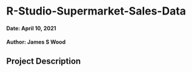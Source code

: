 # R-Studio-Supermarket-Sales-Data

#### Date: April 10, 2021


#### Author: James S Wood


## Project Description

